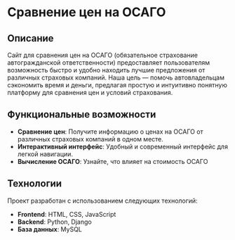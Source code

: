 # Сравнение цен на ОСАГО

## Описание

Сайт для сравнения цен на ОСАГО (обязательное страхование автогражданской ответственности) предоставляет пользователям возможность быстро и удобно находить лучшие предложения от различных страховых компаний. Наша цель — помочь автовладельцам сэкономить время и деньги, предлагая простую и интуитивно понятную платформу для сравнения цен и условий страхования.

## Функциональные возможности

- **Сравнение цен**: Получите информацию о ценах на ОСАГО от различных страховых компаний в одном месте.
- **Интерактивный интерфейс**: Удобный и современный интерфейс для легкой навигации.
- **Вычисление ОСАГО**: Узнайте, что влияет на стоимость ОСАГО

## Технологии

Проект разработан с использованием следующих технологий:

- **Frontend**: HTML, CSS, JavaScript
- **Backend**: Python, Django
- **База данных**: MySQL

